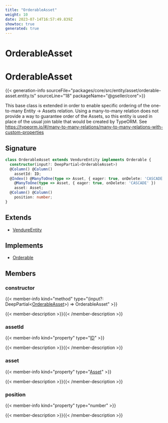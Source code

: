 ```yaml
---
title: "OrderableAsset"
weight: 10
date: 2023-07-14T16:57:49.839Z
showtoc: true
generated: true
---
```

<!-- This file was generated from the Vendure source. Do not modify. Instead, re-run the "docs:build" script -->

# OrderableAsset
<div class="symbol">


# OrderableAsset

{{< generation-info sourceFile="packages/core/src/entity/asset/orderable-asset.entity.ts" sourceLine="18" packageName="@gseller/core">}}

This base class is extended in order to enable specific ordering of the one-to-many
Entity -> Assets relation. Using a many-to-many relation does not provide a way
to guarantee order of the Assets, so this entity is used in place of the
usual join table that would be created by TypeORM.
See https://typeorm.io/#/many-to-many-relations/many-to-many-relations-with-custom-properties

## Signature

```TypeScript
class OrderableAsset extends VendureEntity implements Orderable {
  constructor(input?: DeepPartial<OrderableAsset>)
  @Column() @Column()
    assetId: ID;
  @Index() @ManyToOne(type => Asset, { eager: true, onDelete: 'CASCADE' }) @Index()
    @ManyToOne(type => Asset, { eager: true, onDelete: 'CASCADE' })
    asset: Asset;
  @Column() @Column()
    position: number;
}
```
## Extends

 * <a href='/typescript-api/entities/vendure-entity#vendureentity'>VendureEntity</a>


## Implements

 * <a href='/typescript-api/entities/interfaces#orderable'>Orderable</a>


## Members

### constructor

{{< member-info kind="method" type="(input?: DeepPartial&#60;<a href='/typescript-api/entities/orderable-asset#orderableasset'>OrderableAsset</a>&#62;) => OrderableAsset"  >}}

{{< member-description >}}{{< /member-description >}}

### assetId

{{< member-info kind="property" type="<a href='/typescript-api/common/id#id'>ID</a>"  >}}

{{< member-description >}}{{< /member-description >}}

### asset

{{< member-info kind="property" type="<a href='/typescript-api/entities/asset#asset'>Asset</a>"  >}}

{{< member-description >}}{{< /member-description >}}

### position

{{< member-info kind="property" type="number"  >}}

{{< member-description >}}{{< /member-description >}}


</div>
